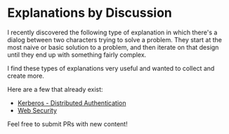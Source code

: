 # Explanations by Discussion
I recently discovered the following type of explanation in which there's a
dialog between two characters trying to solve a problem. They start at the most
naive or basic solution to a problem, and then iterate on that design until they
end up with something fairly complex.

I find these types of explanations very useful and wanted to collect and create
more.

Here are a few that already exist:
- [Kerberos - Distributed
Authentication](http://web.mit.edu/kerberos/dialogue.html)
- [Web
Security](http://blog.slaks.net/2015-10-13/web-authentication-arms-race-a-tale-of-two-security-experts/)

Feel free to submit PRs with new content!
